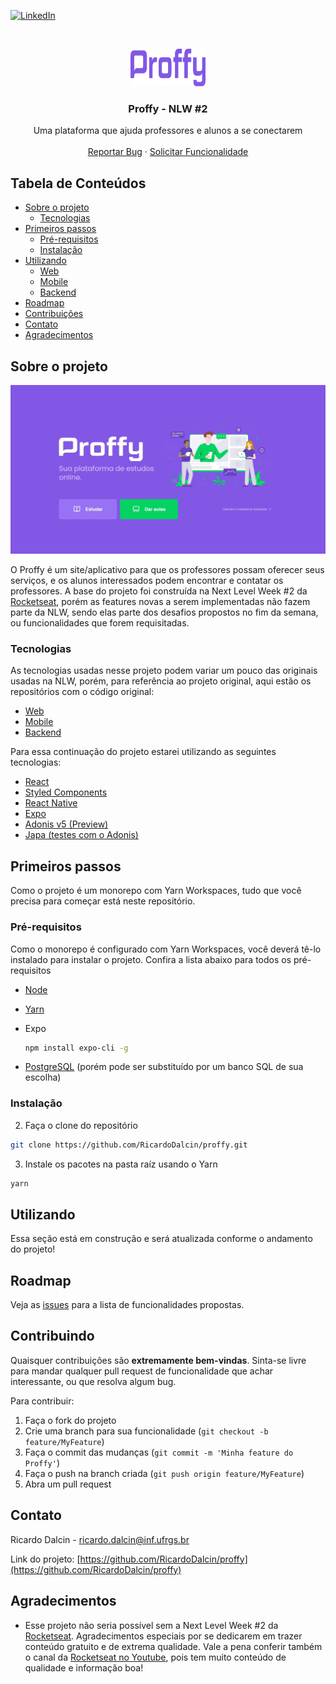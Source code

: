 [![LinkedIn][linkedin-shield]][linkedin-url]

<br />
<p align="center">
  <a href="https://github.com/RicardoDalcin/proffy">
    <img src="images/logo.svg" alt="Logo" width="120" height="60">
  </a>

  <h3 align="center">Proffy - NLW #2</h3>

  <p align="center">
    Uma plataforma que ajuda professores e alunos a se conectarem
    <br />
    <br />
    <a href="https://github.com/RicardoDalcin/proffy/issues">Reportar Bug</a>
    ·
    <a href="https://github.com/RicardoDalcin/proffy/issues">Solicitar Funcionalidade</a>
  </p>
</p>

<!-- TABLE OF CONTENTS -->

## Tabela de Conteúdos

- [Sobre o projeto](#sobre-o-projeto)
  - [Tecnologias](#tecnologias)
- [Primeiros passos](#primeiros-passos)
  - [Pré-requisitos](#pré-requisitos)
  - [Instalação](#instalação)
- [Utilizando](#utilizando)
  - [Web](#utilizando)
  - [Mobile](#utilizando)
  - [Backend](#utilizando)
- [Roadmap](#roadmap)
- [Contribuições](#contributing)
- [Contato](#contact)
- [Agradecimentos](#agradecimentos)

<!-- ABOUT THE PROJECT -->

## Sobre o projeto

[![Product Name Screen Shot][product-screenshot]]()

O Proffy é um site/aplicativo para que os professores possam oferecer seus serviços, e os alunos interessados podem encontrar e contatar os professores. A base do projeto foi construída na Next Level Week #2 da <a href="https://rocketseat.com.br">Rocketseat</a>, porém as features novas a serem implementadas não fazem parte da NLW, sendo elas parte dos desafios propostos no fim da semana, ou funcionalidades que forem requisitadas.

### Tecnologias

As tecnologias usadas nesse projeto podem variar um pouco das originais usadas na NLW, porém, para referência ao projeto original, aqui estão os repositórios com o código original:

- [Web](https://github.com/RicardoDalcin/proffy-web)
- [Mobile](https://github.com/RicardoDalcin/proffy-mobile)
- [Backend](https://github.com/RicardoDalcin/proffy-backend)

Para essa continuação do projeto estarei utilizando as seguintes tecnologias:

- [React](https://pt-br.reactjs.org)
- [Styled Components](https://styled-components.com/docs)
- [React Native](https://reactnative.dev)
- [Expo](https://expo.io/learn)
- [Adonis v5 (Preview)](https://preview.adonisjs.com)
- [Japa (testes com o Adonis)](https://github.com/thetutlage/japa)

<!-- GETTING STARTED -->

## Primeiros passos

Como o projeto é um monorepo com Yarn Workspaces, tudo que você precisa para começar está neste repositório.

### Pré-requisitos

Como o monorepo é configurado com Yarn Workspaces, você deverá tê-lo instalado para instalar o projeto. Confira a lista abaixo para todos os pré-requisitos

- [Node](https://nodejs.org/en/)
- [Yarn](https://yarnpkg.com/getting-started/install)
- Expo

  ```sh
  npm install expo-cli -g
  ```

- [PostgreSQL](https://www.postgresql.org/download/) (porém pode ser substituído por um banco SQL de sua escolha)

### Instalação

2. Faça o clone do repositório

```sh
git clone https://github.com/RicardoDalcin/proffy.git
```

3. Instale os pacotes na pasta raíz usando o Yarn

```sh
yarn
```

<!-- USAGE EXAMPLES -->

## Utilizando

Essa seção está em construção e será atualizada conforme o andamento do projeto!

<!-- ROADMAP -->

## Roadmap

Veja as [issues](https://github.com/RicardoDalcin/proffy/issues) para a lista de funcionalidades propostas.

<!-- CONTRIBUTING -->

## Contribuindo

Quaisquer contribuições são **extremamente bem-vindas**. Sinta-se livre para mandar qualquer pull request de funcionalidade que achar interessante, ou que resolva algum bug.

Para contribuir:

1. Faça o fork do projeto
2. Crie uma branch para sua funcionalidade (`git checkout -b feature/MyFeature`)
3. Faça o commit das mudanças (`git commit -m 'Minha feature do Proffy'`)
4. Faça o push na branch criada (`git push origin feature/MyFeature`)
5. Abra um pull request

<!-- LICENSE

## License

Distributed under the MIT License. See `LICENSE` for more information. -->

<!-- CONTACT -->

## Contato

<!-- Ricardo Dalcin - [@your_twitter](https://twitter.com/your_username) - email@example.com -->

Ricardo Dalcin - ricardo.dalcin@inf.ufrgs.br

Link do projeto: [https://github.com/RicardoDalcin/proffy](https://github.com/RicardoDalcin/proffy)

<!-- ACKNOWLEDGEMENTS -->

## Agradecimentos

- Esse projeto não seria possível sem a Next Level Week #2 da [Rocketseat](https://rocketseat.com.br). Agradecimentos especiais por se dedicarem em trazer conteúdo gratuito e de extrema qualidade. Vale a pena conferir também o canal da [Rocketseat no Youtube](https://www.youtube.com/channel/UCSfwM5u0Kce6Cce8_S72olg), pois tem muito conteúdo de qualidade e informação boa!

[linkedin-shield]: https://img.shields.io/badge/-LinkedIn-black.svg?style=flat-square&logo=linkedin&colorB=555
[linkedin-url]: https://linkedin.com/in/RicardoDalcin
[product-screenshot]: images/landing_image.jpg
